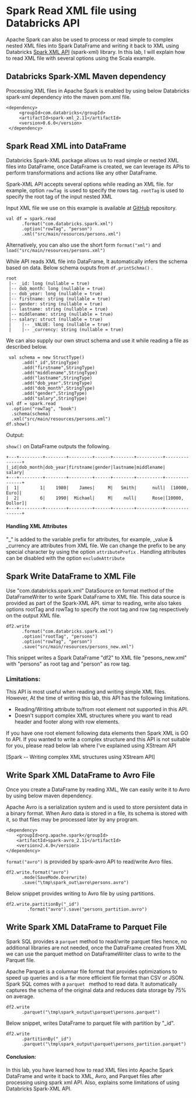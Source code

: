 

Spark Read XML file using Databricks API
========================================



Apache Spark can also be used to process or read simple to complex
nested XML files into Spark DataFrame and writing it back to XML using
Databricks [Spark XML API](https://github.com/databricks/spark-xml)
(spark-xml) library. In this lab, I will explain how to read XML
file with several options using the Scala example.


Databricks Spark-XML Maven dependency
----------------------------------------------------------------------------------------------------------------------

Processing XML files in Apache Spark is enabled by using below
Databricks spark-xml dependency into the maven pom.xml file.

```
<dependency>
     <groupId>com.databricks</groupId>
     <artifactId>spark-xml_2.11</artifactId>
     <version>0.6.0</version>
 </dependency>
```

Spark Read XML into DataFrame
------------------------------------------------------------------------------------------------------

Databricks Spark-XML package allows us to read simple or nested XML
files into DataFrame, once DataFrame is created, we can leverage its
APIs to perform transformations and actions like any other DataFrame.



Spark-XML API accepts several options while reading an XML file. for
example, option `rowTag `is used to specify the rows tag. `rootTag` is
used to specify the root tag of the input nested XML

Input XML file we use on this example is available at
[GitHub](https://github.com/sparkbyexamples/spark-examples/blob/master/spark-sql-examples/src/main/resources/persons.xml)
repository.

```
val df = spark.read
      .format("com.databricks.spark.xml")
      .option("rowTag", "person")
      .xml("src/main/resources/persons.xml")
```



Alternatively, you can also use the short form `format("xml")` and
`load("src/main/resources/persons.xml")`



While API reads XML file into DataFrame, It automatically infers the
schema based on data. Below schema ouputs from `df.printSchma()` .


```
root
 |-- _id: long (nullable = true)
 |-- dob_month: long (nullable = true)
 |-- dob_year: long (nullable = true)
 |-- firstname: string (nullable = true)
 |-- gender: string (nullable = true)
 |-- lastname: string (nullable = true)
 |-- middlename: string (nullable = true)
 |-- salary: struct (nullable = true)
 |    |-- _VALUE: long (nullable = true)
 |    |-- _currency: string (nullable = true)
```



We can also supply our own struct schema and use it while reading a file
as described below.

```
 val schema = new StructType()
      .add("_id",StringType)
      .add("firstname",StringType)
      .add("middlename",StringType)
      .add("lastname",StringType)
      .add("dob_year",StringType)
      .add("dob_month",StringType)
      .add("gender",StringType)
      .add("salary",StringType)
val df = spark.read
  .option("rowTag", "book")
  .schema(schema)
  .xml("src/main/resources/persons.xml")
df.show()
```



Output:






`show()` on DataFrame outputs the following.


```
+---+---------+--------+---------+------+--------+----------+---------------+
|_id|dob_month|dob_year|firstname|gender|lastname|middlename|         salary|
+---+---------+--------+---------+------+--------+----------+---------------+
|  1|        1|    1980|    James|     M|   Smith|      null|  [10000, Euro]|
|  2|        6|    1990|  Michael|     M|    null|      Rose|[10000, Dollor]|
+---+---------+--------+---------+------+--------+----------+---------------+
```



#### Handling XML Attributes

"\_" is added to the variable prefix for attributes, for example,
\_value & \_currency are attributes from XML file. We can change the
prefix to be any special character by using the option `attributePrefix`
. Handling attributes can be disabled with the option `excludeAttribute`

Spark Write DataFrame to XML File
--------------------------------------------------------------------------------------------------------------

Use "com.databricks.spark.xml" DataSource on format method of the
DataFrameWriter to write Spark DataFrame to XML file. This data source
is provided as part of the Spark-XML API. simar to reading, write also
takes options rootTag and rowTag to specify the root tag and row tag
respectively on the output XML file.

```
df2.write
      .format("com.databricks.spark.xml")
      .option("rootTag", "persons")
      .option("rowTag", "person")
      .save("src/main/resources/persons_new.xml")
```



This snippet writes a Spark DataFrame "df2" to XML file
"pesons\_new.xml" with "persons" as root tag and "person" as row tag.

### Limitations:

This API is most useful when reading and writing simple XML files.
However, At the time of writing this lab, this API has the following
limitations.

-   Reading/Writing attribute to/from root element not supported in this
    API.
-   Doesn't support complex XML structures where you want to read header
    and footer along with row elements.

If you have one root element following data elements then Spark XML is
GO to API. If you wanted to write a complex structure and this API is
not suitable for you, please read below lab where I've explained
using XStream API

[Spark -- Writing complex XML structures using XStream
API]

Write Spark XML DataFrame to Avro File
------------------------------------------------------------------------------------------------------------------------

Once you create a DataFrame by reading XML, We can easily write it to
Avro by using below maven dependency.

Apache Avro is a serialization system and is used to store persistent
data in a binary format. When Avro data is stored in a file, its schema
is stored with it, so that files may be processed later by any program.

```
<dependency>
    <groupId>org.apache.spark</groupId>
    <artifactId>spark-avro_2.11</artifactId>
    <version>2.4.0</version>
</dependency>
```

`format("avro")` is provided by spark-avro API to read/write Avro files.

```
df2.write.format("avro")
      .mode(SaveMode.Overwrite)
      .save("\tmp\spark_out\avro\persons.avro")
```



Below snippet provides writing to Avro file by using partitions.

```
df2.write.partitionBy("_id")
        .format("avro").save("persons_partition.avro")
```



Write Spark XML DataFrame to Parquet File
------------------------------------------------------------------------------------------------------------------------------

Spark SQL provides a `parquet` method to read/write parquet files hence,
no additional libraries are not needed, once the DatraFrame created from
XML we can use the parquet method on DataFrameWriter class to write to
the Parquet file.

Apache Parquet is a columnar file format that provides optimizations to
speed up queries and is a far more efficient file format than CSV or
JSON. Spark SQL comes with a `parquet ` method to read data. It
automatically captures the schema of the original data and reduces data
storage by 75% on average.

```
df2.write
      .parquet("\tmp\spark_output\parquet\persons.parquet")
```



Below snippet, writes DataFrame to parquet file with partition by
"\_id".

```
df2.write
      .partitionBy("_id")
      .parquet("\tmp\spark_output\parquet\persons_partition.parquet")
```



#### Conclusion:

In this lab, you have learned how to read XML files into Apache
Spark DataFrame and write it back to XML, Avro, and Parquet files after
processing using spark xml API. Also, explains some limitations of using
Databricks Spark-XML API.
